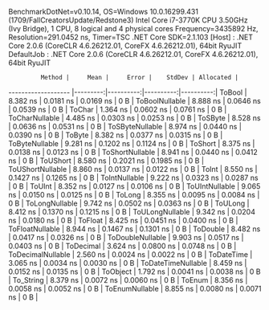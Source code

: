 
BenchmarkDotNet=v0.10.14, OS=Windows 10.0.16299.431 (1709/FallCreatorsUpdate/Redstone3)
Intel Core i7-3770K CPU 3.50GHz (Ivy Bridge), 1 CPU, 8 logical and 4 physical cores
Frequency=3435892 Hz, Resolution=291.0452 ns, Timer=TSC
.NET Core SDK=2.1.103
  [Host]     : .NET Core 2.0.6 (CoreCLR 4.6.26212.01, CoreFX 4.6.26212.01), 64bit RyuJIT
  DefaultJob : .NET Core 2.0.6 (CoreCLR 4.6.26212.01, CoreFX 4.6.26212.01), 64bit RyuJIT


             Method |     Mean |     Error |    StdDev | Allocated |
------------------- |---------:|----------:|----------:|----------:|
             ToBool | 8.382 ns | 0.0181 ns | 0.0169 ns |       0 B |
     ToBoolNullable | 8.888 ns | 0.0646 ns | 0.0539 ns |       0 B |
             ToChar | 1.364 ns | 0.0602 ns | 0.0761 ns |       0 B |
     ToCharNullable | 4.485 ns | 0.0303 ns | 0.0253 ns |       0 B |
            ToSByte | 8.528 ns | 0.0636 ns | 0.0531 ns |       0 B |
    ToSByteNullable | 8.974 ns | 0.0440 ns | 0.0390 ns |       0 B |
             ToByte | 8.382 ns | 0.0377 ns | 0.0315 ns |       0 B |
     ToByteNullable | 9.281 ns | 0.1202 ns | 0.1124 ns |       0 B |
            ToShort | 8.375 ns | 0.0138 ns | 0.0123 ns |       0 B |
    ToShortNullable | 8.941 ns | 0.0440 ns | 0.0412 ns |       0 B |
           ToUShort | 8.580 ns | 0.2021 ns | 0.1985 ns |       0 B |
   ToUShortNullable | 8.860 ns | 0.0137 ns | 0.0122 ns |       0 B |
              ToInt | 8.550 ns | 0.1427 ns | 0.1265 ns |       0 B |
      ToIntNullable | 9.222 ns | 0.0323 ns | 0.0287 ns |       0 B |
             ToUInt | 8.352 ns | 0.0127 ns | 0.0106 ns |       0 B |
     ToUIntNullable | 9.065 ns | 0.0150 ns | 0.0125 ns |       0 B |
             ToLong | 8.355 ns | 0.0095 ns | 0.0084 ns |       0 B |
     ToLongNullable | 9.742 ns | 0.0502 ns | 0.0363 ns |       0 B |
            ToULong | 8.412 ns | 0.1370 ns | 0.1215 ns |       0 B |
    ToULongNullable | 9.342 ns | 0.0204 ns | 0.0180 ns |       0 B |
            ToFloat | 8.425 ns | 0.0451 ns | 0.0400 ns |       0 B |
    ToFloatNullable | 8.944 ns | 0.1467 ns | 0.1301 ns |       0 B |
           ToDouble | 8.482 ns | 0.0417 ns | 0.0326 ns |       0 B |
   ToDoubleNullable | 9.903 ns | 0.0517 ns | 0.0403 ns |       0 B |
          ToDecimal | 3.624 ns | 0.0800 ns | 0.0748 ns |       0 B |
  ToDecimalNullable | 2.560 ns | 0.0024 ns | 0.0022 ns |       0 B |
         ToDateTime | 3.065 ns | 0.0034 ns | 0.0030 ns |       0 B |
 ToDateTimeNullable | 8.459 ns | 0.0152 ns | 0.0135 ns |       0 B |
           ToObject | 1.792 ns | 0.0041 ns | 0.0038 ns |       0 B |
          To_String | 8.379 ns | 0.0072 ns | 0.0060 ns |       0 B |
             ToEnum | 8.356 ns | 0.0058 ns | 0.0052 ns |       0 B |
     ToEnumNullable | 8.855 ns | 0.0080 ns | 0.0071 ns |       0 B |
